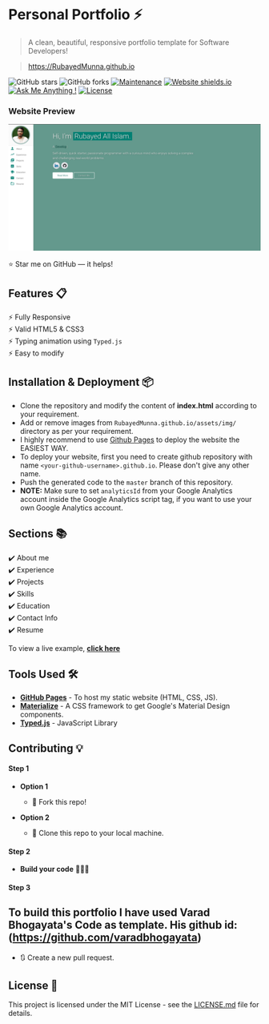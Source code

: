 # Personal Portfolio ⚡️ 
> A clean, beautiful, responsive portfolio template for Software Developers!

> https://RubayedMunna.github.io

![GitHub stars](https://img.shields.io/github/stars/RubayedMunna/RubayedMunna.github.io) 
![GitHub forks](https://img.shields.io/github/forks/RubayedMunna/RubayedMunna.github.io)
[![Maintenance](https://img.shields.io/badge/maintained-yes-green.svg)](https://github.com/RubayedMunna/RubayedMunna.github.io/commits/master)
[![Website shields.io](https://img.shields.io/badge/website-up-yellow)](http://RubayedMunna.github.io/)
[![Ask Me Anything !](https://img.shields.io/badge/ask%20me-linkedin-1abc9c.svg)](https://www.linkedin.com/in/rubayed-all-islam-1683841b4/)
[![License](http://img.shields.io/:license-mit-blue.svg?style=flat-square)](http://badges.mit-license.org)

### Website Preview
<p align="center"> 
  <kbd>
    <a href="https://RubayedMunna.github.io" target="_blank"><img src="examples/preview.png">
  </a>
  </kbd>
</p>

:star: Star me on GitHub — it helps!

## Features 📋
⚡️ Fully Responsive\
⚡️ Valid HTML5 & CSS3\
⚡️ Typing animation using `Typed.js`\
⚡️ Easy to modify

## Installation & Deployment 📦
- Clone the repository and modify the content of <b>index.html</b> according to your requirement.
- Add or remove images from `RubayedMunna.github.io/assets/img/` directory as per your requirement.
- I highly recommend to use [Github Pages](https://create-react-app.dev/docs/deployment/#github-pages) to deploy the website the EASIEST WAY.
- To deploy your website, first you need to create github repository with name `<your-github-username>.github.io`. Please don't give any other name.
- Push the generated code to the `master` branch of this repository.
- <b>NOTE:</b> Make sure to set `analyticsId` from your Google Analytics account inside the Google Analytics script tag, if you want to use your own Google Analytics account.

## Sections 📚
✔️ About me\
✔️ Experience\
✔️ Projects \
✔️ Skills \
✔️ Education\
✔️ Contact Info\
✔️ Resume

To view a live example, **[click here](https://varadbhogayata.github.io/)**

## Tools Used 🛠️
* [<b>GitHub Pages</b>](https://create-react-app.dev/docs/deployment/#github-pages) - To host my static website (HTML, CSS, JS).
* [<b>Materialize</b>](https://materializecss.com/) - A CSS framework to get Google's Material Design components.
* [<b>Typed.js</b>](https://mattboldt.com/demos/typed-js/) - JavaScript Library

## Contributing 💡
#### Step 1

- **Option 1**
    - 🍴 Fork this repo!

- **Option 2**
    - 👯 Clone this repo to your local machine.


#### Step 2

- **Build your code** 🔨🔨🔨

#### Step 3

## To build this portfolio I have used Varad Bhogayata's Code as template. His github id: (https://github.com/varadbhogayata)

- 🔃 Create a new pull request.

## License 📄
This project is licensed under the MIT License - see the [LICENSE.md](./LICENSE) file for details.
